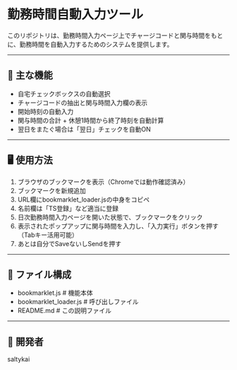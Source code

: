 # 勤務時間自動入力ツール

このリポジトリは、勤務時間入力ページ上でチャージコードと関与時間をもとに、勤務時間を自動入力するためのシステムを提供します。

---

## 🔧 主な機能

- 自宅チェックボックスの自動選択
- チャージコードの抽出と関与時間入力欄の表示
- 開始時刻の自動入力
- 関与時間の合計 + 休憩1時間から終了時刻を自動計算
- 翌日をまたぐ場合は「翌日」チェックを自動ON

---

## 🖥️ 使用方法

1. ブラウザのブックマークを表示（Chromeでは動作確認済み）
2. ブックマークを新規追加
3. URL欄にbookmarklet_loader.jsの中身をコピペ
4. 名前欄は「TS登録」など適当に登録
5. 日次勤務時間入力ページを開いた状態で、ブックマークをクリック
6. 表示されたポップアップに関与時間を入力し、「入力実行」ボタンを押す（Tabキー活用可能）
7. あとは自分でSaveないしSendを押す

---

## 📁 ファイル構成
- bookmarklet.js         # 機能本体
- bookmarklet_loader.js  # 呼び出しファイル
- README.md              # この説明ファイル

---

## 👤 開発者
saltykai
